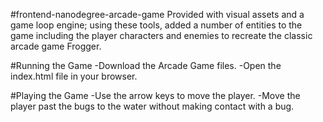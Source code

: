 #frontend-nanodegree-arcade-game
Provided with visual assets and a game loop engine; using these tools, added a number of entities to the game including the player characters and enemies to recreate the classic arcade game Frogger.

#Running the Game
-Download the Arcade Game files.
-Open the index.html file in your browser.

#Playing the Game
-Use the arrow keys to move the player.
-Move the player past the bugs to the water without making contact with a bug.
